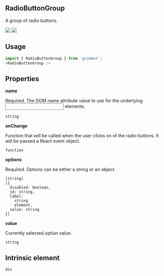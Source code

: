## RadioButtonGroup
A group of radio buttons.

[![](https://cdn-images-1.medium.com/fit/c/120/120/1*TD1P0HtIH9zF0UEH28zYtw.png)](https://storybook.grommet.io/?selectedKind=RadioButtonGroup&full=0&addons=0&stories=1&panelRight=0) [![](https://codesandbox.io/static/img/play-codesandbox.svg)](https://codesandbox.io/s/github/grommet/grommet-sandbox?initialpath=radiobuttongroup&module=%2Fsrc%2FRadioButtonGroup.js)
## Usage

```javascript
import { RadioButtonGroup } from 'grommet';
<RadioButtonGroup />
```

## Properties

**name**

Required. The DOM name attribute value to use for the underlying <input/> 
      elements.

```
string
```

**onChange**

Function that will be called when the user clicks on of the radio
      buttons. It will be passed a React event object.

```
function
```

**options**

Required. Options can be either a string or an object.

```
[string]
[{
  disabled: boolean,
  id: string,
  label: 
    string
    element,
  value: string
}]
```

**value**

Currently selected option value.

```
string
```
  
## Intrinsic element

```
div
```